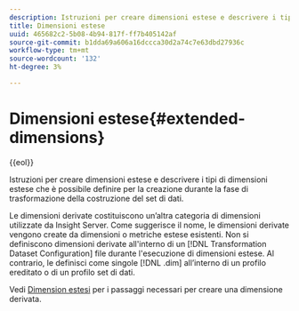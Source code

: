 ```yaml
---
description: Istruzioni per creare dimensioni estese e descrivere i tipi di dimensioni estese che è possibile definire per la creazione durante la fase di trasformazione della costruzione del set di dati.
title: Dimensioni estese
uuid: 465682c2-5b08-4b94-817f-ff7b405142af
source-git-commit: b1dda69a606a16dccca30d2a74c7e63dbd27936c
workflow-type: tm+mt
source-wordcount: '132'
ht-degree: 3%

---
```



# Dimensioni estese{#extended-dimensions}

{{eol}}

Istruzioni per creare dimensioni estese e descrivere i tipi di dimensioni estese che è possibile definire per la creazione durante la fase di trasformazione della costruzione del set di dati.

Le dimensioni derivate costituiscono un’altra categoria di dimensioni utilizzate da Insight Server. Come suggerisce il nome, le dimensioni derivate vengono create da dimensioni o metriche estese esistenti. Non si definiscono dimensioni derivate all&#39;interno di un [!DNL Transformation Dataset Configuration] file durante l&#39;esecuzione di dimensioni estese. Al contrario, le definisci come singole [!DNL .dim] all’interno di un profilo ereditato o di un profilo set di dati.

Vedi [Dimension estesi](https://experienceleague.adobe.com/docs/data-workbench/using/client/admin-ui/profile-mgr/c-dvrd-dim.html) per i passaggi necessari per creare una dimensione derivata.
